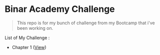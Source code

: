# Binar Academy Challenge
> This repo is for my bunch of challenge from my Bootcamp that i've been working on.

List of My Challenge :
- Chapter 1 ([View](./Chapter1/))
